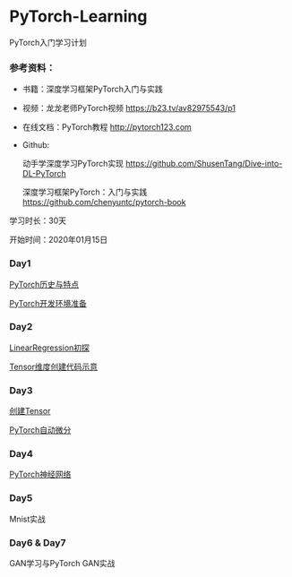 # PyTorch-Learning
PyTorch入门学习计划

### 参考资料：

- 书籍：深度学习框架PyTorch入门与实践
- 视频：龙龙老师PyTorch视频 https://b23.tv/av82975543/p1
- 在线文档：PyTorch教程  http://pytorch123.com 
- Github:

  动手学深度学习PyTorch实现  https://github.com/ShusenTang/Dive-into-DL-PyTorch
  
  深度学习框架PyTorch：入门与实践  https://github.com/chenyuntc/pytorch-book

学习时长：30天

开始时间：2020年01月15日

### Day1

[PyTorch历史与特点](https://github.com/yyyujintang/PyTorch-Learning/blob/master/Day1PyTorch%E5%8E%86%E5%8F%B2%E4%B8%8E%E7%89%B9%E7%82%B9.md)

[PyTorch开发环境准备](https://github.com/yyyujintang/PyTorch-Learning/blob/master/PyTorch%E5%BC%80%E5%8F%91%E7%8E%AF%E5%A2%83%E5%87%86%E5%A4%87.md)

### Day2

[LinearRegression初探](https://github.com/yyyujintang/PyTorch-Learning/blob/master/Linear_Regression%E5%88%9D%E6%8E%A2.md)

[Tensor维度创建代码示意](https://github.com/yyyujintang/PyTorch-Learning/blob/master/src/PyTorch%E5%9F%BA%E6%9C%AC%E6%95%B0%E6%8D%AE%E7%B1%BB%E5%9E%8B.ipynb)

### Day3

[创建Tensor](https://github.com/yyyujintang/PyTorch-Learning/blob/master/src/%E5%88%9B%E5%BB%BATensor.ipynb)

[PyTorch自动微分](https://github.com/yyyujintang/PyTorch-Learning/blob/master/src/PyTorch%E8%87%AA%E5%8A%A8%E5%BE%AE%E5%88%86.ipynb)


### Day4

[PyTorch神经网络](https://github.com/yyyujintang/PyTorch-Learning/blob/master/src/PyTorch%E7%A5%9E%E7%BB%8F%E7%BD%91%E7%BB%9C.ipynb)

### Day5

Mnist实战

### Day6 & Day7

GAN学习与PyTorch GAN实战
